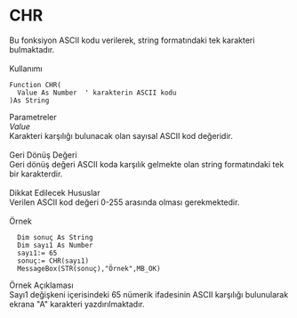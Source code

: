# CHR

Bu fonksiyon ASCII kodu verilerek, string formatındaki tek karakteri bulmaktadır.\
\
Kullanımı

```
Function CHR(
  Value As Number  ' karakterin ASCII kodu
)As String
```

Parametreler\
_Value_\
Karakteri karşılığı bulunacak olan sayısal ASCII kod değeridir.\
\
Geri Dönüş Değeri\
Geri dönüş değeri ASCII koda karşılık gelmekte olan string formatındaki tek bir karakterdir.\
\
Dikkat Edilecek Hususlar\
Verilen ASCII kod değeri 0-255 arasında olması gerekmektedir.\
\
Örnek

```
  Dim sonuç As String
  Dim sayı1 As Number
  sayı1:= 65
  sonuç:= CHR(sayı1)
  MessageBox(STR(sonuç),"Örnek",MB_OK)
```

Örnek Açıklaması\
Sayı1 değişkeni içerisindeki 65 nümerik ifadesinin ASCII karşılığı bulunularak ekrana "A" karakteri yazdırılmaktadır.
